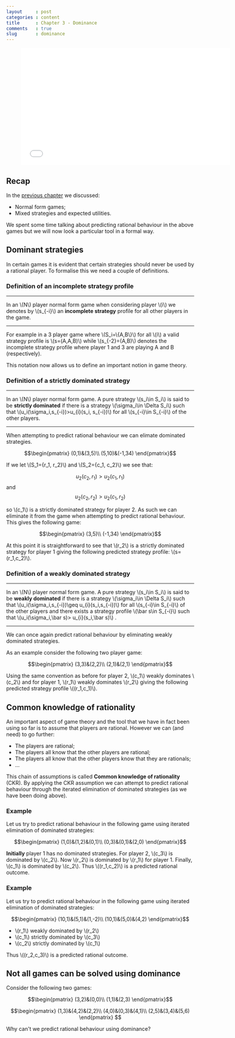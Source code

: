 ```yaml
---
layout     : post
categories : content
title      : Chapter 3 - Dominance
comments   : true
slug       : dominance
---
```


<div class="video">
    <figure>
    <iframe width="560" height="315" src="//www.youtube.com/embed/5D9LzCvvKH8" frameborder="0" allowfullscreen></iframe>
    </figure>
</div>

## Recap

In the [previous chapter]({{site.baseurl}}/Content/Chapter_02-Normal_Form_Games) we discussed:

- Normal form games;
- Mixed strategies and expected utilities.

We spent some time talking about predicting rational behaviour in the above games but we will now look a particular tool in a formal way.

## Dominant strategies

In certain games it is evident that certain strategies should never be used by a rational player. To formalise this we need a couple of definitions.

### Definition of an incomplete strategy profile

---

In an \\(N\\) player normal form game when considering player \\(i\\) we denotes by \\(s_{-i}\\) an **incomplete strategy** profile for all other players in the game.

---

For example in a 3 player game where \\(S_i=\\{A,B\\}\\) for all \\(i\\) a valid strategy profile is \\(s=(A,A,B)\\) while \\(s_{-2}=(A,B)\\) denotes the incomplete strategy profile where player 1 and 3 are playing A and B (respectively).

This notation now allows us to define an important notion in game theory.

### Definition of a strictly dominated strategy


---

In an \\(N\\) player normal form game. A pure strategy \\(s_i\in S_i\\) is said to be **strictly dominated** if there is a strategy \\(\sigma_i\in \Delta S_i\\) such that \\(u_i(\sigma\_i,s\_{-i})>u\_{i}(s\_i, s\_{-i})\\) for all \\(s\_{-i}\in S\_{-i}\\) of the other players.

---

When attempting to predict rational behaviour we can elimate dominated strategies.

$$\begin{pmatrix}
(0,1)&(3,5)\\
(5,10)&(-1,34)
\end{pmatrix}$$

If we let \\(S_1=\{r_1, r_2\}\\) and \\(S_2=\{c_1, c_2\}\\) we see that:

$$u_2(c_2,r_1)>u_2(c_1,r_1)$$
and
$$u_2(c_2,r_2)>u_2(c_1,r_2)$$

so \\(c_1\\) is a strictly dominated strategy for player 2. As such we can eliminate it from the game when attempting to predict rational behaviour.  This gives the following game:

$$\begin{pmatrix}
(3,5)\\
(-1,34)
\end{pmatrix}$$

At this point it is straightforward to see that \\(r_2\\) is a strictly dominated strategy for player 1 giving the following predicted strategy profile: \\(s=(r_1,c_2)\\).

### Definition of a weakly dominated strategy

---

In an \\(N\\) player normal form game. A pure strategy \\(s_i\in S_i\\) is said to be **weakly dominated** if there is a strategy \\(\sigma_i\in \Delta S_i\\) such that \\(u_i(\sigma_i,s\_{-i})\geq u\_{i}(s_i,s\_{-i})\\) for all \\(s_{-i}\in S\_{-i}\\) of the other players and there exists a strategy profile \\(\bar s\in S\_{-i}\\) such that \\(u_i(\sigma_i,\bar s)> u\_{i}(s_i,\bar s)\\) .

---

We can once again predict rational behaviour by eliminating weakly dominated strategies.

As an example consider the following two player game:

$$\begin{pmatrix}
(3,3)&(2,2)\\
(2,1)&(2,1)
\end{pmatrix}$$

Using the same convention as before for player 2, \\(c_1\\) weakly dominates \\(c_2\\) and for player 1, \\(r_1\\) weakly dominates \\(r_2\\) giving the following predicted strategy profile \\((r_1,c_1)\\).

## Common knowledge of rationality

An important aspect of game theory and the tool that we have in fact been using so far is to assume that players are rational. However we can (and need) to go further:

- The players are rational;
- The players all know that the other players are rational;
- The players all know that the other players know that they are rationals;
- ...

This chain of assumptions is called **Common knowledge of rationality** (CKR). By applying the CKR assumption we can attempt to predict rational behaviour through the iterated elimination of dominated strategies (as we have been doing above).

### Example

Let us try to predict rational behaviour in the following game using iterated elimination of dominated strategies:

$$\begin{pmatrix}
(1,0)&(1,2)&(0,1)\\
(0,3)&(0,1)&(2,0)
\end{pmatrix}$$

**Initially** player 1 has no dominated strategies. For player 2, \\(c_3\\) is
dominated by \\(c_2\\). Now \\(r_2\\) is dominated by \\(r_1\\) for player 1.
Finally, \\(c_1\\) is dominated by \\(c_2\\). Thus \\((r_1,c_2)\\) is a
predicted rational outcome.

### Example

Let us try to predict rational behaviour in the following game using iterated elimination of dominated strategies:

$$\begin{pmatrix}
(10,1)&(5,1)&(1,-2)\\
(10,1)&(5,0)&(4,2)
\end{pmatrix}$$

- \\(r_1\\) weakly dominated by \\(r_2\\)
- \\(c_1\\) strictly dominated by \\(c_3\\)
- \\(c_2\\) strictly dominated by \\(c_1\\)

Thus \\((r_2,c_3)\\) is a predicted rational outcome.


## Not all games can be solved using dominance

Consider the following two games:

$$\begin{pmatrix}
(3,2)&(0,0)\\
(1,1)&(2,3)
\end{pmatrix}$$

$$\begin{pmatrix}
(1,3)&(4,2)&(2,2)\\
(4,0)&(0,3)&(4,1)\\
(2,5)&(3,4)&(5,6)
\end{pmatrix}
$$

Why can't we predict rational behaviour using dominance?
